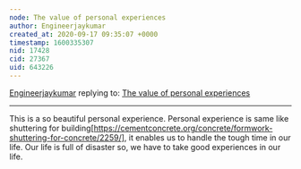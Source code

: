 ```yaml
---
node: The value of personal experiences
author: Engineerjaykumar
created_at: 2020-09-17 09:35:07 +0000
timestamp: 1600335307
nid: 17428
cid: 27367
uid: 643226
---
```




[Engineerjaykumar](../profile/Engineerjaykumar) replying to: [The value of personal experiences](../notes/dbsnp/10-30-2018/the-value-of-personal-experiences)

----
This is a so beautiful personal experience. 
Personal experience is same like shuttering for building[https://cementconcrete.org/concrete/formwork-shuttering-for-concrete/2259/], it enables us to handle the tough time in our life. Our life is full of disaster so, we have to take good experiences in our life. 